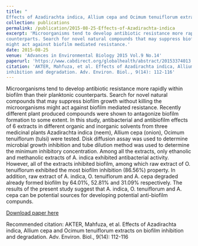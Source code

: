 ```yaml
---
title: "
Effects of Azadirachta indica, Allium cepa and Ocimum tenuiflorum extracts on biofilm inhibition and degradation."
collection: publications
permalink: /publication/2015-08-25-Effects-of-Azadirachta-indica
excerpt: 'Microorganisms tend to develop antibiotic resistance more rapidly within biofilm than their planktonic
counterparts. Search for novel natural compounds that may suppress biofilm growth without killing the microorganisms
might act against biofilm mediated resistance.'
date: 2015-08-25
venue: 'Advances in Environmental Biology 2015 Vol.9 No.14'
paperurl: 'https://www.cabdirect.org/globalhealth/abstract/20153374013'
citation: 'AKTER, Mahfuza, et al. Effects of Azadirachta indica, Allium cepa and Ocimum tenuiflorum extracts on biofilm
inhibition and degradation. Adv. Environ. Biol., 9(14): 112-116'
---
```

Microorganisms tend to develop antibiotic resistance more rapidly within biofilm than their planktonic counterparts.
Search for novel natural compounds that may suppress biofilm growth without killing the microorganisms might act against
biofilm mediated resistance. Recently different plant produced compounds were shown to antagonize biofilm formation to
some extent. In this study, antibacterial and antibiofilm effects of 6 extracts in different organic and inorganic
solvents from three medicinal plants Azadirachta indica (neem), Allium cepa (onion), Ocimum tenuiflorum (tulsi) were
tested. Disk diffusion assay was used to determine microbial growth inhibition and tube dilution method was used to
determine the minimum inhibitory concentration. Among all the extracts, only ethanolic and methanolic extracts of A.
indica exhibited antibacterial activity. However, all of the extracts inhibited biofilm, among which raw extract of O.
tenuiflorum exhibited the most biofilm inhibition (86.56%) property. In addition, raw extract of A. indica, O.
tenuiflorum and A. cepa degraded already formed biofilm by 64.01%, 52.81% and 31.09% respectively. The results of the
present study suggest that A. indica, O. tenuiflorum and A. cepa can be potential sources for developing potential
anti-biofilm compunds.

[Download paper here](http://www.aensiweb.net/AENSIWEB/aeb/aeb/2015/July/112-116.pdf)

Recommended citation: AKTER, Mahfuza, et al. Effects of Azadirachta indica, Allium cepa and Ocimum tenuiflorum extracts on biofilm
inhibition and degradation. Adv. Environ. Biol., 9(14): 112-116